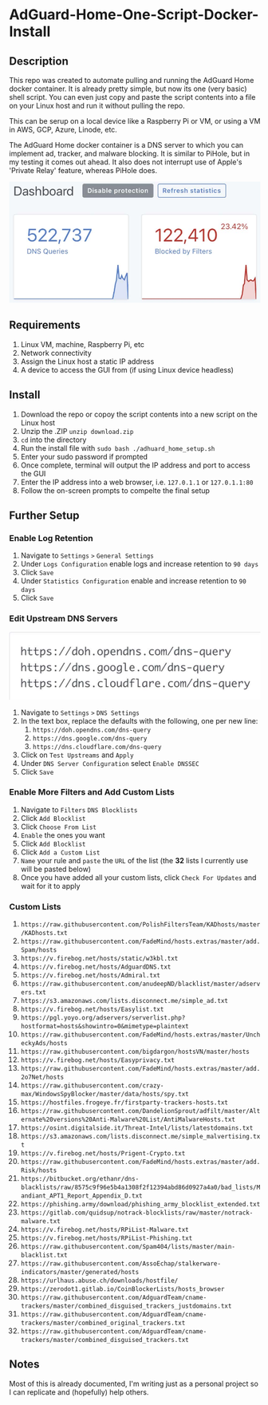 # AdGuard-Home-One-Script-Docker-Install
## Description
This repo was created to automate pulling and running the AdGuard Home docker container. It is already pretty simple, but now its one (very basic) shell script. You can even just copy and paste the script contents into a file on your Linux host and run it without pulling the repo.

This can be serup on a local device like a Raspberry Pi or VM, or using a VM in AWS, GCP, Azure, Linode, etc.

The AdGuard Home docker container is a DNS server to which you can implement ad, tracker, and malware blocking. It is similar to PiHole, but in my testing it comes out ahead.
It also does not interrupt use of Apple's 'Private Relay' feature, whereas PiHole does. 

<img src="https://github.com/ClansPulp/AdGuard-Home-One-Script-Docker-Install/blob/main/adguard_home/img/Dashboard.jpg?raw=true" alt="Dashboard Example" width="600"/>

## Requirements
1. Linux VM, machine, Raspberry Pi, etc
2. Network connectivity
3. Assign the Linux host a static IP address
3. A device to access the GUI from (if using Linux device headless)
## Install
1. Download the repo or copoy the script contents into a new script on the Linux host
2. Unzip the .ZIP `unzip download.zip`
3. `cd` into the directory
4. Run the install file with `sudo bash ./adhuard_home_setup.sh`
5. Enter your sudo password if prompted
6. Once complete, terminal will output the IP address and port to access the GUI
7. Enter the IP address into a web browser, i.e. `127.0.1.1` or `127.0.1.1:80`
8. Follow the on-screen prompts to compelte the final setup
## Further Setup
### Enable Log Retention
1. Navigate to `Settings` `>` `General Settings`
2. Under `Logs Configuration` enable logs and increase retention to `90 days`
3. Click `Save`
4. Under `Statistics Configuration` enable and increase retention to `90 days`
5. Click `Save`
### Edit Upstream DNS Servers

<img src="https://github.com/ClansPulp/AdGuard-Home-One-Script-Docker-Install/blob/main/adguard_home/img/DNS%20Servers.jpg?raw=true" alt="DNS Servers Example" width="600"/>

1. Navigate to `Settings` `>` `DNS Settings`
2. In the text box, replace the defaults with the following, one per new line:
      1. `https://doh.opendns.com/dns-query`
      2. `https://dns.google.com/dns-query`
      3. `https://dns.cloudflare.com/dns-query`
3. Click on `Test Upstreams` and `Apply`
4. Under `DNS Server Configuration` select `Enable DNSSEC`
5. Click `Save`
### Enable More Filters and Add Custom Lists
1. Navigate to `Filters` `DNS Blocklists`
2. Click `Add Blocklist`
3. Click `Choose From List`
4. `Enable` the ones you want
5. Click `Add Blocklist`
6. Click `Add a Custom List`
7. `Name` your rule and `paste` the `URL` of the list (the **32** lists I currently use will be pasted below)
8. Once you have added all your custom lists, click `Check For Updates` and wait for it to apply
### Custom Lists
1. `https://raw.githubusercontent.com/PolishFiltersTeam/KADhosts/master/KADhosts.txt` 
2. `https://raw.githubusercontent.com/FadeMind/hosts.extras/master/add.Spam/hosts`
3. `https://v.firebog.net/hosts/static/w3kbl.txt`
4. `https://v.firebog.net/hosts/AdguardDNS.txt`
5. `https://v.firebog.net/hosts/Admiral.txt`
6. `https://raw.githubusercontent.com/anudeepND/blacklist/master/adservers.txt`
7. `https://s3.amazonaws.com/lists.disconnect.me/simple_ad.txt`
8. `https://v.firebog.net/hosts/Easylist.txt`
9. `https://pgl.yoyo.org/adservers/serverlist.php?hostformat=hosts&showintro=0&mimetype=plaintext`
10. `https://raw.githubusercontent.com/FadeMind/hosts.extras/master/UncheckyAds/hosts`
11. `https://raw.githubusercontent.com/bigdargon/hostsVN/master/hosts`
12. `https://v.firebog.net/hosts/Easyprivacy.txt`
13. `https://raw.githubusercontent.com/FadeMind/hosts.extras/master/add.2o7Net/hosts`
14. `https://raw.githubusercontent.com/crazy-max/WindowsSpyBlocker/master/data/hosts/spy.txt`
15. `https://hostfiles.frogeye.fr/firstparty-trackers-hosts.txt`
16. `https://raw.githubusercontent.com/DandelionSprout/adfilt/master/Alternate%20versions%20Anti-Malware%20List/AntiMalwareHosts.txt`
17. `https://osint.digitalside.it/Threat-Intel/lists/latestdomains.txt`
18. `https://s3.amazonaws.com/lists.disconnect.me/simple_malvertising.txt`
19. `https://v.firebog.net/hosts/Prigent-Crypto.txt`
20. `https://raw.githubusercontent.com/FadeMind/hosts.extras/master/add.Risk/hosts`
21. `https://bitbucket.org/ethanr/dns-blacklists/raw/8575c9f96e5b4a1308f2f12394abd86d0927a4a0/bad_lists/Mandiant_APT1_Report_Appendix_D.txt`
22. `https://phishing.army/download/phishing_army_blocklist_extended.txt`
23. `https://gitlab.com/quidsup/notrack-blocklists/raw/master/notrack-malware.txt`
24. `https://v.firebog.net/hosts/RPiList-Malware.txt`
25. `https://v.firebog.net/hosts/RPiList-Phishing.txt`
26. `https://raw.githubusercontent.com/Spam404/lists/master/main-blacklist.txt`
27. `https://raw.githubusercontent.com/AssoEchap/stalkerware-indicators/master/generated/hosts`
28. `https://urlhaus.abuse.ch/downloads/hostfile/`
29. `https://zerodot1.gitlab.io/CoinBlockerLists/hosts_browser`
30. `https://raw.githubusercontent.com/AdguardTeam/cname-trackers/master/combined_disguised_trackers_justdomains.txt`
31. `https://raw.githubusercontent.com/AdguardTeam/cname-trackers/master/combined_original_trackers.txt`
32. `https://raw.githubusercontent.com/AdguardTeam/cname-trackers/master/combined_disguised_trackers.txt`
## Notes
Most of this is already documented, I'm writing just as a personal project so I can replicate and (hopefully) help others.
